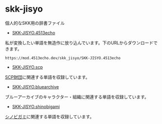 # skk-jisyo

個人的なSKK用の辞書ファイル

- [SKK-JISYO.4513echo](./SKK-JISYO.4513echo)

私が変換したい単語を無造作に放り込んでいます。下のURLからダウンロードできます。

```
https://mod.4513echo.dev/skk_jisyo/SKK-JISYO.4513echo
```

- [SKK-JISYO.scp](./SKK-JISYO.scp)

[SCP財団](https://scp-jp.wikidot.com)に関連する単語を収録しています。

-  [SKK-JISYO.bluearchive](./SKK-JISYO.bluearchive)

ブルーアーカイブのキャラクター・組織に関連する単語を収録しています。

- [SKK-JISYO.shinobigami](./SKK-JISYO.shinobigami)

[シノビガミ](https://bouken.jp/pd/sg/)に関連する単語を収録しています。
